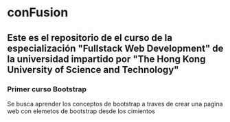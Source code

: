 # conFusion 
<h2>Este es el repositorio de el curso de la especialización "Fullstack Web Development" de la universidad impartido por "The Hong Kong University of Science and Technology"</h2>
<h3>Primer curso Bootstrap</h3>
<p>Se busca aprender los conceptos de bootstrap a traves de crear una pagina web con elemetos de bootstrap desde los cimientos<p> 
